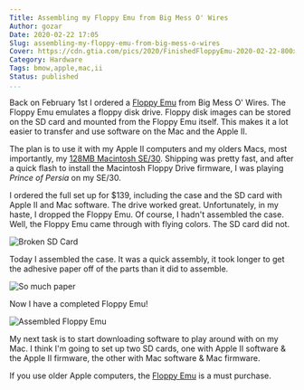 ```yaml
---
Title: Assembling my Floppy Emu from Big Mess O' Wires
Author: gozar
Date: 2020-02-22 17:05
Slug: assembling-my-floppy-emu-from-big-mess-o-wires
Cover: https://cdn.gtia.com/pics/2020/FinishedFloppyEmu-2020-02-22-800x.jpeg
Category: Hardware
Tags: bmow,apple,mac,ii
Status: published
...
```


Back on February 1st I ordered a [Floppy Emu](https://www.bigmessowires.com/floppy-emu/) from Big Mess O' Wires. The Floppy Emu emulates a floppy disk drive. Floppy disk images can be stored on the SD card and mounted from the Floppy Emu itself. This makes it a lot easier to transfer and use software on the Mac and the Apple II.

The plan is to use it with my Apple II computers and my olders Macs, most importantly, my [128MB Macintosh SE/30](https://gtia.com/2020/01/30/i-now-have-128mb-of-ram-in-my-se-30-/). Shipping was pretty fast, and after a quick flash to install the Macintosh Floppy Drive firmware, I was playing _Prince of Persia_ on my SE/30. 

I ordered the full set up for $139, including the case and the SD card with Apple II and Mac software. The drive worked great. Unfortunately, in my haste, I dropped the Floppy Emu. Of course, I hadn't assembled the case. Well, the Floppy Emu came through with flying colors. The SD card did not.

![Broken SD Card](https://cdn.gtia.com/pics/2020/BrokenSD-2020-02-22-800x.jpeg)

Today I assembled the case. It was a quick assembly, it took longer to get the adhesive paper off of the parts than it did to assemble.

![So much paper](https://cdn.gtia.com/pics/2020/FloppyEmuAssembly-2020-02-22-800x.jpeg)

Now I have a completed Floppy Emu! 

![Assembled Floppy Emu](https://cdn.gtia.com/pics/2020/FinishedFloppyEmu-2020-02-22-800x.jpeg)

My next task is to start downloading software to play around with on my Mac. I think I'm going to set up two SD cards, one with Apple II software & the Apple II firmware, the other with Mac software & Mac firmware.

If you use older Apple computers, the [Floppy Emu](https://www.bigmessowires.com/floppy-emu/) is a must purchase.

